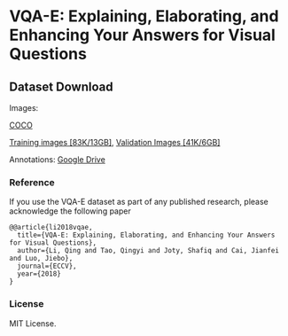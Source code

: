 # VQA-E: Explaining, Elaborating, and Enhancing Your Answers for Visual Questions

## Dataset Download
Images:

[COCO](http://cocodataset.org/#download)

[Training images \[83K/13GB\]](http://images.cocodataset.org/zips/train2014.zip), [Validation Images \[41K/6GB\]](http://images.cocodataset.org/zips/val2014.zip)

Annotations:
[Google Drive]()

### Reference
If you use the VQA-E dataset as part of any published research, please acknowledge the following paper
```
@@article{li2018vqae,
  title={VQA-E: Explaining, Elaborating, and Enhancing Your Answers for Visual Questions},
  author={Li, Qing and Tao, Qingyi and Joty, Shafiq and Cai, Jianfei and Luo, Jiebo},
  journal={ECCV},
  year={2018}
}
```
### License

MIT License.
